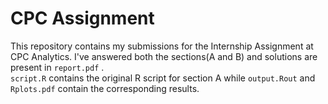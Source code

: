 # CPC Assignment
This repository contains my submissions for the Internship Assignment at CPC Analytics. I've answered both the sections(A and B) and solutions are present in ```report.pdf``` . </br>
```script.R``` contains the original R script for section A while ```output.Rout``` and ```Rplots.pdf``` contain the corresponding results. 
